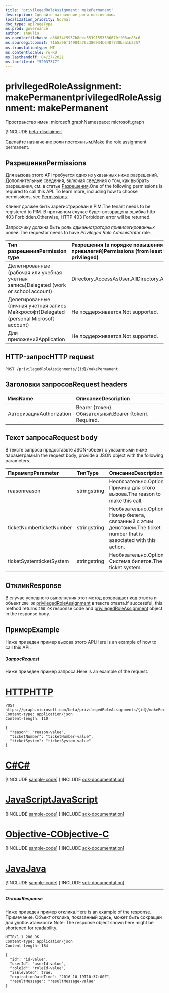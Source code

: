 ```yaml
---
title: 'privilegedRoleAssignment: makePermanent'
description: Сделайте назначение роли постоянным.
localization_priority: Normal
doc_type: apiPageType
ms.prod: governance
author: shauliu
ms.openlocfilehash: a66834f5937b8dea55391553536670ff06ae83c6
ms.sourcegitcommit: 71b5a96f14984a76c386934b648f730baa1b2357
ms.translationtype: MT
ms.contentlocale: ru-RU
ms.lasthandoff: 04/27/2021
ms.locfileid: "52037377"
---
```

# <a name="privilegedroleassignment-makepermanent"></a><span data-ttu-id="49890-103">privilegedRoleAssignment: makePermanent</span><span class="sxs-lookup"><span data-stu-id="49890-103">privilegedRoleAssignment: makePermanent</span></span>

<span data-ttu-id="49890-104">Пространство имен: microsoft.graph</span><span class="sxs-lookup"><span data-stu-id="49890-104">Namespace: microsoft.graph</span></span>

[!INCLUDE [beta-disclaimer](../../includes/beta-disclaimer.md)]

<span data-ttu-id="49890-105">Сделайте назначение роли постоянным.</span><span class="sxs-lookup"><span data-stu-id="49890-105">Make the role assignment permanent.</span></span>

## <a name="permissions"></a><span data-ttu-id="49890-106">Разрешения</span><span class="sxs-lookup"><span data-stu-id="49890-106">Permissions</span></span>
<span data-ttu-id="49890-p101">Для вызова этого API требуется одно из указанных ниже разрешений. Дополнительные сведения, включая сведения о том, как выбрать разрешения, см. в статье [Разрешения](/graph/permissions-reference).</span><span class="sxs-lookup"><span data-stu-id="49890-p101">One of the following permissions is required to call this API. To learn more, including how to choose permissions, see [Permissions](/graph/permissions-reference).</span></span>

<span data-ttu-id="49890-109">Клиент должен быть зарегистрирован в PIM.</span><span class="sxs-lookup"><span data-stu-id="49890-109">The tenant needs to be registered to PIM.</span></span> <span data-ttu-id="49890-110">В противном случае будет возвращена ошибка http 403 Forbidden.</span><span class="sxs-lookup"><span data-stu-id="49890-110">Otherwise, HTTP 403 Forbidden error will be returned.</span></span>

<span data-ttu-id="49890-111">Запросчику должна быть роль _администратора привилегированных_ ролей.</span><span class="sxs-lookup"><span data-stu-id="49890-111">The requestor needs to have _Privileged Role Administrator_ role.</span></span> 

|<span data-ttu-id="49890-112">Тип разрешения</span><span class="sxs-lookup"><span data-stu-id="49890-112">Permission type</span></span>      | <span data-ttu-id="49890-113">Разрешения (в порядке повышения привилегий)</span><span class="sxs-lookup"><span data-stu-id="49890-113">Permissions (from least to most privileged)</span></span>              |
|:--------------------|:---------------------------------------------------------|
|<span data-ttu-id="49890-114">Делегированные (рабочая или учебная учетная запись)</span><span class="sxs-lookup"><span data-stu-id="49890-114">Delegated (work or school account)</span></span> | <span data-ttu-id="49890-115">Directory.AccessAsUser.All</span><span class="sxs-lookup"><span data-stu-id="49890-115">Directory.AccessAsUser.All</span></span>    |
|<span data-ttu-id="49890-116">Делегированные (личная учетная запись Майкрософт)</span><span class="sxs-lookup"><span data-stu-id="49890-116">Delegated (personal Microsoft account)</span></span> | <span data-ttu-id="49890-117">Не поддерживается.</span><span class="sxs-lookup"><span data-stu-id="49890-117">Not supported.</span></span>    |
|<span data-ttu-id="49890-118">Для приложений</span><span class="sxs-lookup"><span data-stu-id="49890-118">Application</span></span> | <span data-ttu-id="49890-119">Не поддерживается.</span><span class="sxs-lookup"><span data-stu-id="49890-119">Not supported.</span></span> |

## <a name="http-request"></a><span data-ttu-id="49890-120">HTTP-запрос</span><span class="sxs-lookup"><span data-stu-id="49890-120">HTTP request</span></span>
<!-- { "blockType": "ignored" } -->
```http
POST /privilegedRoleAssignments/{id}/makePermanent
```
## <a name="request-headers"></a><span data-ttu-id="49890-121">Заголовки запросов</span><span class="sxs-lookup"><span data-stu-id="49890-121">Request headers</span></span>
| <span data-ttu-id="49890-122">Имя</span><span class="sxs-lookup"><span data-stu-id="49890-122">Name</span></span>       | <span data-ttu-id="49890-123">Описание</span><span class="sxs-lookup"><span data-stu-id="49890-123">Description</span></span>|
|:---------------|:----------|
| <span data-ttu-id="49890-124">Авторизация</span><span class="sxs-lookup"><span data-stu-id="49890-124">Authorization</span></span>  | <span data-ttu-id="49890-p103">Bearer {токен}. Обязательный.</span><span class="sxs-lookup"><span data-stu-id="49890-p103">Bearer {token}. Required.</span></span> |

## <a name="request-body"></a><span data-ttu-id="49890-127">Текст запроса</span><span class="sxs-lookup"><span data-stu-id="49890-127">Request body</span></span>
<span data-ttu-id="49890-128">В тексте запроса предоставьте JSON-объект с указанными ниже параметрами.</span><span class="sxs-lookup"><span data-stu-id="49890-128">In the request body, provide a JSON object with the following parameters.</span></span>

| <span data-ttu-id="49890-129">Параметр</span><span class="sxs-lookup"><span data-stu-id="49890-129">Parameter</span></span>    | <span data-ttu-id="49890-130">Тип</span><span class="sxs-lookup"><span data-stu-id="49890-130">Type</span></span>   |<span data-ttu-id="49890-131">Описание</span><span class="sxs-lookup"><span data-stu-id="49890-131">Description</span></span>|
|:---------------|:--------|:----------|
|<span data-ttu-id="49890-132">reason</span><span class="sxs-lookup"><span data-stu-id="49890-132">reason</span></span>|<span data-ttu-id="49890-133">string</span><span class="sxs-lookup"><span data-stu-id="49890-133">string</span></span>|<span data-ttu-id="49890-134">Необязательно.</span><span class="sxs-lookup"><span data-stu-id="49890-134">Optional.</span></span> <span data-ttu-id="49890-135">Причина для этого вызова.</span><span class="sxs-lookup"><span data-stu-id="49890-135">The reason to make this call.</span></span>|
|<span data-ttu-id="49890-136">ticketNumber</span><span class="sxs-lookup"><span data-stu-id="49890-136">ticketNumber</span></span>|<span data-ttu-id="49890-137">string</span><span class="sxs-lookup"><span data-stu-id="49890-137">string</span></span>|<span data-ttu-id="49890-138">Необязательно.</span><span class="sxs-lookup"><span data-stu-id="49890-138">Optional.</span></span> <span data-ttu-id="49890-139">Номер билета, связанный с этим действием.</span><span class="sxs-lookup"><span data-stu-id="49890-139">The ticket number that is associated with this action.</span></span>|
|<span data-ttu-id="49890-140">ticketSystem</span><span class="sxs-lookup"><span data-stu-id="49890-140">ticketSystem</span></span>|<span data-ttu-id="49890-141">string</span><span class="sxs-lookup"><span data-stu-id="49890-141">string</span></span>|<span data-ttu-id="49890-142">Необязательно.</span><span class="sxs-lookup"><span data-stu-id="49890-142">Optional.</span></span> <span data-ttu-id="49890-143">Система билетов.</span><span class="sxs-lookup"><span data-stu-id="49890-143">The ticket system.</span></span>|

## <a name="response"></a><span data-ttu-id="49890-144">Отклик</span><span class="sxs-lookup"><span data-stu-id="49890-144">Response</span></span>

<span data-ttu-id="49890-145">В случае успешного выполнения этот метод возвращает код ответа и объект `200 OK` [privilegedRoleAssignment](../resources/privilegedroleassignment.md) в тексте ответа.</span><span class="sxs-lookup"><span data-stu-id="49890-145">If successful, this method returns `200 OK` response code and [privilegedRoleAssignment](../resources/privilegedroleassignment.md) object in the response body.</span></span>

## <a name="example"></a><span data-ttu-id="49890-146">Пример</span><span class="sxs-lookup"><span data-stu-id="49890-146">Example</span></span>
<span data-ttu-id="49890-147">Ниже приведен пример вызова этого API.</span><span class="sxs-lookup"><span data-stu-id="49890-147">Here is an example of how to call this API.</span></span>
##### <a name="request"></a><span data-ttu-id="49890-148">Запрос</span><span class="sxs-lookup"><span data-stu-id="49890-148">Request</span></span>
<span data-ttu-id="49890-149">Ниже приведен пример запроса.</span><span class="sxs-lookup"><span data-stu-id="49890-149">Here is an example of the request.</span></span>

# <a name="http"></a>[<span data-ttu-id="49890-150">HTTP</span><span class="sxs-lookup"><span data-stu-id="49890-150">HTTP</span></span>](#tab/http)
<!-- {
  "blockType": "request",
  "name": "privilegedroleassignment_makepermanent"
}-->
```http
POST https://graph.microsoft.com/beta/privilegedRoleAssignments/{id}/makePermanent
Content-type: application/json
Content-length: 110

{
  "reason": "reason-value",
  "ticketNumber": "ticketNumber-value",
  "ticketSystem": "ticketSystem-value"
}
```
# <a name="c"></a>[<span data-ttu-id="49890-151">C#</span><span class="sxs-lookup"><span data-stu-id="49890-151">C#</span></span>](#tab/csharp)
[!INCLUDE [sample-code](../includes/snippets/csharp/privilegedroleassignment-makepermanent-csharp-snippets.md)]
[!INCLUDE [sdk-documentation](../includes/snippets/snippets-sdk-documentation-link.md)]

# <a name="javascript"></a>[<span data-ttu-id="49890-152">JavaScript</span><span class="sxs-lookup"><span data-stu-id="49890-152">JavaScript</span></span>](#tab/javascript)
[!INCLUDE [sample-code](../includes/snippets/javascript/privilegedroleassignment-makepermanent-javascript-snippets.md)]
[!INCLUDE [sdk-documentation](../includes/snippets/snippets-sdk-documentation-link.md)]

# <a name="objective-c"></a>[<span data-ttu-id="49890-153">Objective-C</span><span class="sxs-lookup"><span data-stu-id="49890-153">Objective-C</span></span>](#tab/objc)
[!INCLUDE [sample-code](../includes/snippets/objc/privilegedroleassignment-makepermanent-objc-snippets.md)]
[!INCLUDE [sdk-documentation](../includes/snippets/snippets-sdk-documentation-link.md)]

# <a name="java"></a>[<span data-ttu-id="49890-154">Java</span><span class="sxs-lookup"><span data-stu-id="49890-154">Java</span></span>](#tab/java)
[!INCLUDE [sample-code](../includes/snippets/java/privilegedroleassignment-makepermanent-java-snippets.md)]
[!INCLUDE [sdk-documentation](../includes/snippets/snippets-sdk-documentation-link.md)]

---


##### <a name="response"></a><span data-ttu-id="49890-155">Отклик</span><span class="sxs-lookup"><span data-stu-id="49890-155">Response</span></span>
<span data-ttu-id="49890-156">Ниже приведен пример отклика.</span><span class="sxs-lookup"><span data-stu-id="49890-156">Here is an example of the response.</span></span> <span data-ttu-id="49890-157">Примечание. Объект отклика, показанный здесь, может быть сокращен для удобочитаемости.</span><span class="sxs-lookup"><span data-stu-id="49890-157">Note: The response object shown here might be shortened for readability.</span></span>
<!-- {
  "blockType": "response",
  "truncated": true,
  "@odata.type": "microsoft.graph.privilegedRoleAssignment"
} -->
```http
HTTP/1.1 200 OK
Content-type: application/json
Content-length: 184

{
  "id": "id-value",
  "userId": "userId-value",
  "roleId": "roleId-value",
  "isElevated": true,
  "expirationDateTime": "2016-10-19T10:37:00Z",
  "resultMessage": "resultMessage-value"
}
```

<!-- uuid: 8fcb5dbc-d5aa-4681-8e31-b001d5168d79
2015-10-25 14:57:30 UTC -->
<!--
{
  "type": "#page.annotation",
  "description": "privilegedRoleAssignment: makePermanent",
  "keywords": "",
  "section": "documentation",
  "tocPath": "",
  "suppressions": [
  ]
}
-->


